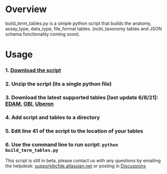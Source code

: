 # Overview

build_term_tables.py is a simple python script that builds the anatomy, assay_type, data_type, file_format tables. (ncbi_taxonomy tables and JSON schema functionality coming soon). 

# Usage

### 1. [Download the script](https://github.com/nih-cfde/published-documentation/files/6213409/build_term_tables.py.zip)

### 2. Unzip the script (its a single python file)

### 3. Download the latest supported tables [last update 6/8/21]: [EDAM](https://github.com/nih-cfde/c2m2/raw/master/draft-C2M2_external_CV_term_table_generator_script/external_CV_reference_files/EDAM.version_1.25.tsv), [OBI](https://github.com/nih-cfde/c2m2/raw/master/draft-C2M2_external_CV_term_table_generator_script/external_CV_reference_files/OBI.version_2021-04-06.obo), [Uberon](https://github.com/nih-cfde/c2m2/raw/master/draft-C2M2_external_CV_term_table_generator_script/external_CV_reference_files/uberon.version_2021-02-12.obo)

### 4. Add script and tables to a directory

### 5. Edit line 41 of the script to the location of your tables

### 6. Use the command line to run script: `python build_term_tables.py`

This script is still in beta, please contact us with any questions by emailing the helpdesk: support@cfde.atlassian.net or posting in [Discussions](https://github.com/nih-cfde/published-documentation/discussions)
